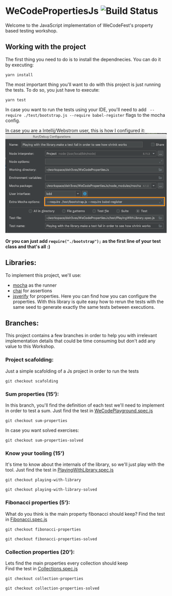 # WeCodePropertiesJs ![Build Status](https://travis-ci.org/delr3ves/WeCodePropertiesJs.svg?branch=master)

Welcome to the JavaScript implementation of WeCodeFest's property based testing workshop.

## Working with the project

The first thing you need to do is to install the dependnecies. You can do it by executing:

```
yarn install
```

The most important thing you'll want to do with this project is just running the tests. To do so, you just have to execute:

```
yarn test
```

In case you want to run the tests using your IDE, you'll need to add ` --require ./test/bootstrap.js --require babel-register` flags to the mocha config. 

In case you are a Intellij/Webstrom user, this is how I configured it:
![](./art/confgure-mocha-intellij.png)


**Or you can just add `require("./bootstrap");` as the first line of your test class and that's all :)**

## Libraries: 

To implement this project, we'll use:
 * [mocha](https://mochajs.org/) as the runner
 * [chai](https://www.chaijs.com) for assertions
 * [jsverify](http://jsverify.github.io/) for properties. Here you can find how you can configure the properties. With this library is quite easy how to rerun the tests with the same seed to generate exactly the same tests between executions.

## Branches:

This project contains a few branches in order to help you with irrelevant implementation details that could be time consuming but don't add any value to this Workshop.  

### Project scafolding:
Just a simple scafolding of a Js project in order to run the tests

```
git checkout scafolding
```

### Sum properties (15'):
In this branch, you'll find the definition of each test we'll need to implement in order to test a sum.
Just find the test in [WeCodePlayground.spec.js](test/WeCodePlayground.spec.js)

```
git checkout sum-properties
```
In case you want solved exercises:
```
git checkout sum-properties-solved
```

### Know your tooling (15')
It's time to know about the internals of the library, so we'll just play with the tool.
Just find the test in [PlayingWithLibrary.spec.js](test/PlayingWithLibrary.spec.js)

```
git checkout playing-with-library
```

```
git checkout playing-with-library-solved
```

### Fibonacci properties (5'):
What do you think is the main property fibonacci should keep?
Find the test in [Fibonacci.spec.js](test/Fibonacci.spec.js)

```
git checkout fibonacci-properties
```
```
git checkout fibonacci-properties-solved
```

### Collection properties (20'):
Lets find the main properties every collection should keep  
Find the test in [Collections.spec.js](test/Collections.spec.js)

```
git checkout collection-properties
```
```
git checkout collection-properties-solved
```
